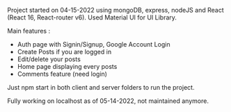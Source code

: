 Project started on 04-15-2022 using mongoDB, express, nodeJS and React (React 16, React-router v6).
Used Material UI for UI Library.

Main features :

-   Auth page with Signin/Signup, Google Account Login
-   Create Posts if you are logged in
-   Edit/delete your posts
-   Home page displaying every posts
-   Comments feature (need login)

Just npm start in both client and server folders to run the project.

Fully working on localhost as of 05-14-2022, not maintained anymore.
